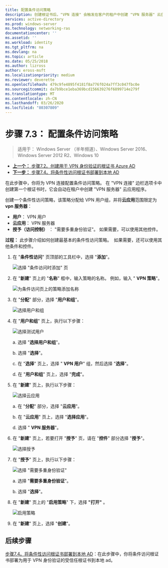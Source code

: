 ```yaml
---
title: 配置条件访问策略
description: 创建根证书后，"VPN 连接" 会触发在客户的租户中创建 "VPN 服务器" 云应用程序。
services: active-directory
ms.prod: windows-server
ms.technology: networking-ras
documentationcenter: ''
ms.assetid: ''
ms.workload: identity
ms.tgt_pltfrm: na
ms.devlang: na
ms.topic: article
ms.date: 05/25/2018
ms.author: lizross
author: eross-msft
ms.localizationpriority: medium
ms.reviewer: deverette
ms.openlocfilehash: 479c9fe4895f4181f8a776f024a7ff3c047fbc0e
ms.sourcegitcommit: da7b9bce1eba369bcd156639276f6899714e279f
ms.translationtype: MT
ms.contentlocale: zh-CN
ms.lasthandoff: 03/26/2020
ms.locfileid: "80307809"
---
```

# <a name="step-73-configure-the-conditional-access-policy"></a>步骤 7.3： 配置条件访问策略

>适用于： Windows Server （半年频道）、Windows Server 2016、Windows Server 2012 R2、Windows 10

- [**上一个：** 步骤7.2。创建用于 VPN 身份验证的根证书 Azure AD](vpn-create-root-cert-for-vpn-auth-azure-ad.md)
- [**下一步：** 步骤7.4。将条件性访问根证书部署到本地 AD](vpn-deploy-cond-access-root-cert-to-on-premise-ad.md)

在此步骤中，你将为 VPN 连接配置条件访问策略。 在 "VPN 连接" 边栏选项卡中创建第一个根证书时，它会自动在租户中创建 "VPN 服务器" 云应用程序。

创建一个条件性访问策略，该策略分配给 VPN 用户组，并将**云应用**范围限定为**vpn 服务器**：

- **用户**： VPN 用户
- **云应用**： VPN 服务器
- **授予（访问控制）** ： "需要多重身份验证"。 如果需要，可以使用其他控件。

**过程：** 此步骤介绍如何创建最基本的条件性访问策略。  如果需要，还可以使用其他条件和控件。


1. 在 "**条件性访问**" 页顶部的工具栏中，选择 "**添加**"。

    ![选择 "条件访问时添加" 页](../../media/Always-On-Vpn/07.png)

2. 在 "**新建**" 页上的 "**名称**" 框中，输入策略的名称。 例如，输入 " **VPN 策略**"。

    ![为条件访问页上的策略添加名称](../../media/Always-On-Vpn/08.png)

3. 在 "**分配**" 部分，选择 "**用户和组**"。

    ![选择用户和组](../../media/Always-On-Vpn/09.png)

4. 在 "**用户和组**" 页上，执行以下步骤：

    ![选择测试用户](../../media/Always-On-Vpn/10.png)

    a. 选择 "**选择用户和组**"。

    b. 选择 "**选择**"。

    c. 在 "**选择**" 页上，选择 " **VPN 用户**" 组，然后选择 "**选择**"。

    d. 在 "**用户和组**" 页上，选择 "**完成**"。

5. 在 "**新建**" 页上，执行以下步骤：

    ![选择云应用](../../media/Always-On-Vpn/11.png)

    a. 在 "**分配**" 部分，选择 "**云应用**"。

    b. 在 "**云应用**" 页上，选择 "**选择应用**"。

    d. 选择 " **VPN 服务器**"。

6.  在 "**新建**" 页上，若要打开 "**授予**" 页，请在 "**控件**" 部分选择 "**授予**"。

    ![选择授予](../../media/Always-On-Vpn/13.png)

7.  在 "**授予**" 页上，执行以下步骤：

    ![选择 "需要多重身份验证"](../../media/Always-On-Vpn/14.png)

    a. 选择 "**需要多重身份验证**"。

    b. 选择 "**选择**"。

8.  在 "**新建**" 页上的 "**启用策略**" 下，选择 **"打开"** 。

    ![启用策略](../../media/Always-On-Vpn/15.png)

9.  在 "**新建**" 页上，选择 "**创建**"。


## <a name="next-steps"></a>后续步骤
[步骤7.4。将条件性访问根证书部署到本地 AD](vpn-deploy-cond-access-root-cert-to-on-premise-ad.md)：在此步骤中，你将条件访问根证书部署为用于 VPN 身份验证的受信任根证书到本地 ad。
